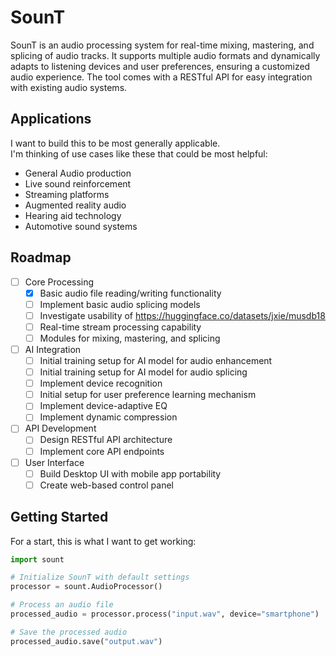 # SounT

SounT is an audio processing system for real-time mixing, mastering, and splicing of audio tracks.
It supports multiple audio formats and dynamically adapts to listening devices and user preferences, ensuring a customized audio experience.
The tool comes with a RESTful API for easy integration with existing audio systems.

## Applications

I want to build this to be most generally applicable.<br>
I'm thinking of use cases like these that could be most helpful:

- General Audio production
- Live sound reinforcement
- Streaming platforms
- Augmented reality audio
- Hearing aid technology
- Automotive sound systems

## Roadmap

- [ ] Core Processing
  - [x] Basic audio file reading/writing functionality
  - [ ] Implement basic audio splicing models
  - [ ] Investigate usability of https://huggingface.co/datasets/jxie/musdb18
  - [ ] Real-time stream processing capability
  - [ ] Modules for mixing, mastering, and splicing
- [ ] AI Integration
  - [ ] Initial training setup for AI model for audio enhancement
  - [ ] Initial training setup for AI model for audio splicing
  - [ ] Implement device recognition
  - [ ] Initial setup for user preference learning mechanism
  - [ ] Implement device-adaptive EQ
  - [ ] Implement dynamic compression
- [ ] API Development
  - [ ] Design RESTful API architecture
  - [ ] Implement core API endpoints
- [ ] User Interface
  - [ ] Build Desktop UI with mobile app portability
  - [ ] Create web-based control panel

## Getting Started

For a start, this is what I want to get working:

```python
import sount

# Initialize SounT with default settings
processor = sount.AudioProcessor()

# Process an audio file
processed_audio = processor.process("input.wav", device="smartphone")

# Save the processed audio
processed_audio.save("output.wav")
```
